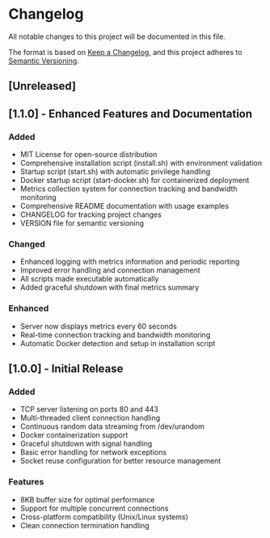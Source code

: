 # Changelog

All notable changes to this project will be documented in this file.

The format is based on [Keep a Changelog](https://keepachangelog.com/en/1.0.0/),
and this project adheres to [Semantic Versioning](https://semver.org/spec/v2.0.0.html).

## [Unreleased]

## [1.1.0] - Enhanced Features and Documentation

### Added
- MIT License for open-source distribution
- Comprehensive installation script (install.sh) with environment validation
- Startup script (start.sh) with automatic privilege handling
- Docker startup script (start-docker.sh) for containerized deployment
- Metrics collection system for connection tracking and bandwidth monitoring
- Comprehensive README documentation with usage examples
- CHANGELOG for tracking project changes
- VERSION file for semantic versioning

### Changed
- Enhanced logging with metrics information and periodic reporting
- Improved error handling and connection management
- All scripts made executable automatically
- Added graceful shutdown with final metrics summary

### Enhanced
- Server now displays metrics every 60 seconds
- Real-time connection tracking and bandwidth monitoring
- Automatic Docker detection and setup in installation script

## [1.0.0] - Initial Release

### Added
- TCP server listening on ports 80 and 443
- Multi-threaded client connection handling
- Continuous random data streaming from /dev/urandom
- Docker containerization support
- Graceful shutdown with signal handling
- Basic error handling for network exceptions
- Socket reuse configuration for better resource management

### Features
- 8KB buffer size for optimal performance
- Support for multiple concurrent connections
- Cross-platform compatibility (Unix/Linux systems)
- Clean connection termination handling